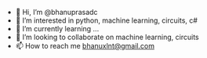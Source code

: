 - 👋 Hi, I’m @bhanuprasadc
- 👀 I’m interested in python, machine learning, circuits, c#
- 🌱 I’m currently learning ...
- 💞️ I’m looking to collaborate on machine learning, circuits
- 📫 How to reach me bhanuxlnt@gmail.com

<!---
bhanuprasadc/bhanuprasadc is a ✨ special ✨ repository because its `README.md` (this file) appears on your GitHub profile.
You can click the Preview link to take a look at your changes.
--->
